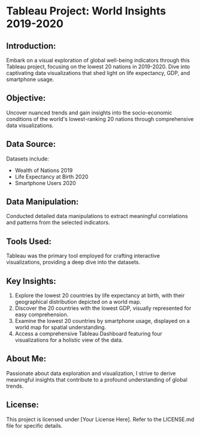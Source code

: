 # Tableau Project: World Insights 2019-2020

## Introduction:
Embark on a visual exploration of global well-being indicators through this Tableau project, focusing on the lowest 20 nations in 2019-2020. Dive into captivating data visualizations that shed light on life expectancy, GDP, and smartphone usage.

## Objective:
Uncover nuanced trends and gain insights into the socio-economic conditions of the world's lowest-ranking 20 nations through comprehensive data visualizations.

## Data Source:
Datasets include:
- Wealth of Nations 2019
- Life Expectancy at Birth 2020
- Smartphone Users 2020

## Data Manipulation:
Conducted detailed data manipulations to extract meaningful correlations and patterns from the selected indicators.

## Tools Used:
Tableau was the primary tool employed for crafting interactive visualizations, providing a deep dive into the datasets.

## Key Insights:
1. Explore the lowest 20 countries by life expectancy at birth, with their geographical distribution depicted on a world map.
2. Discover the 20 countries with the lowest GDP, visually represented for easy comprehension.
3. Examine the lowest 20 countries by smartphone usage, displayed on a world map for spatial understanding.
4. Access a comprehensive Tableau Dashboard featuring four visualizations for a holistic view of the data.

## About Me:
Passionate about data exploration and visualization, I strive to derive meaningful insights that contribute to a profound understanding of global trends.

## License:
This project is licensed under [Your License Here]. Refer to the LICENSE.md file for specific details.
